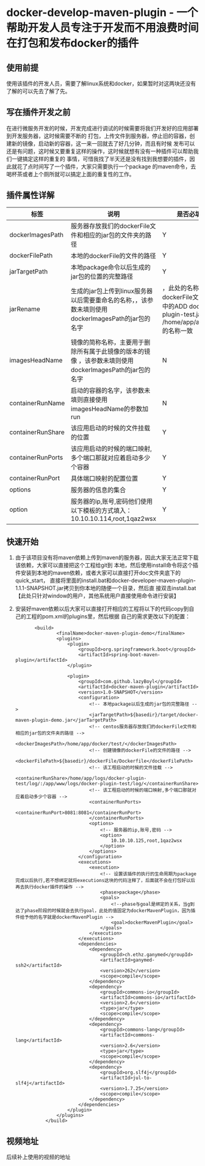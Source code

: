 # docker-develop-maven-plugin - 一个帮助开发人员专注于开发而不用浪费时间在打包和发布docker的插件
## 使用前提
使用该插件的开发人员，需要了解linux系统和docker，如果暂时对这两块还没有了解的可以先去了解了先。
## 写在插件开发之前
在进行微服务开发的时候，开发完成进行调试的时候需要将我们开发好的应用部署到开发服务器，这时候需要不断的
打包，上传文件到服务器，停止旧的容器，创建新的镜像，启动新的容器，这一来一回就去了好几分钟，而且有时候
发布可以还是有问题，这时候又要重复这样的操作，这时候就想有没有一种插件可以帮助我们一键搞定这样的重复的
事情，可惜我找了半天还是没有找到我想要的插件，因此就花了点时间写了一个插件，大家只需要执行一个package
的maven命令，去喝杯茶或者上个厕所就可以搞定上面的重复性的工作。
## 插件属性详解
标签 | 说明 | 是否必填
---- | ---- | -------
dockerImagesPath | 服务器存放我们的dockerFile文件和相应的jar包的文件夹的路径 | Y
dockerFilePath | 本地的dockerFile的文件的路径 | Y
jarTargetPath | 本地package命令以后生成的jar包的位置的完整路径 | Y
jarRename | 生成的jar包上传到linux服务器以后需要重命名的名称，，该参数未填则使用dockerImagesPath的jar包的名字|，此处的名称与dockerFile文件夹中的ADD docker-plugin-test.jar /home/app/app.jar的名称一致 | N
imagesHeadName | 镜像的简称名称，主要用于删除所有属于此镜像的版本的镜像 ，该参数未填则使用dockerImagesPath的jar包的名字| N
containerRunName | 启动的容器的名字，该参数未填则直接使用imagesHeadName的参数加run | N
containerRunShare | 该应用启动的时候的文件挂载的位置 | Y
containerRunPorts | 该应用启动的时候的端口映射,多个端口那就对应着启动多少个容器 | Y
containerRunPort | 具体端口映射的配置位置 | Y
options | 服务器的信息的集合 | Y
option | 服务器的ip,账号,密码他们使用以下模板的方式填入： 10.10.10.114,root,1qaz2wsx | Y
## 快速开始
1. 由于该项目没有将maven依赖上传到maven的服务器，因此大家无法正常下载该依赖，大家可以直接把这个工程给git到
本地，然后使用install命令将这个插件安装到本地的maven依赖，或者大家可以直接打开doc文件夹底下的quick_start，
直接将里面的install.bat和docker-developer-maven-plugin-1.1.1-SNAPSHOT.jar拷贝到你本地的随便一个目录，然后直
接双击install.bat【此处只针对window的用户，其他系统用户直接使用命令进行安装】
2. 安装好maven依赖以后大家可以直接打开相应的工程将以下的代码copy到自己的工程的pom.xml的plugins里，然后根据
自己的需求更改以下的配置：
 
              <build>
                      <finalName>docker-maven-plugin-demo</finalName>
                      <plugins>
                          <plugin>
                              <groupId>org.springframework.boot</groupId>
                              <artifactId>spring-boot-maven-plugin</artifactId>
                          </plugin>
              
                          <plugin>
                              <groupId>com.github.lazyBoyl</groupId>
                              <artifactId>docker-maven-plugin</artifactId>
                              <version>1.0-SNAPSHOT</version>
                              <configuration>
                                  <!-- 本地package以后生成的jar包的完整路径 -->
                                  <jarTargetPath>${basedir}/target/docker-maven-plugin-demo.jar</jarTargetPath>
                                  <!-- centos服务器存放我们的dockerFile文件和相应的jar包的文件夹的路径 -->
                                  <dockerImagesPath>/home/app/docker/test/</dockerImagesPath>
                                  <!-- 创建镜像的dockerFile的文件的路径 -->
                                  <dockerFilePath>${basedir}/dockerFile/Dockerfile</dockerFilePath>
                                  <!-- 该工程启动的时候的文件挂载 -->
                                  <containerRunShare>/home/app/logs/docker-plugin-test/log/:/app/www/logs/docker-plugin-test/log/</containerRunShare>
                                  <!-- 该工程启动的时候的端口映射,多个端口那就对应着启动多少个容器 -->
                                  <containerRunPorts>
                                      <containerRunPort>8081:8081</containerRunPort>
                                  </containerRunPorts>
                                  <options>
                                      <!-- 服务器的ip,账号,密码 -->
                                      <option>
                                          10.10.10.125,root,1qaz2wsx
                                      </option>
                                  </options>
                              </configuration>
                              <executions>
                                  <execution>
                                      <!-- 设置该插件的执行的生命周期为package完成以后执行,若不想绑定就将executions这块的代码注释了，后面就不会在打包好以后再去执行docker插件的操作 -->
                                      <phase>package</phase>
                                      <goals>
                                          <!--phase与goal是绑定的关系，当g到达了phase阶段的时候就会去执行goal，此处的值固定为dockerMavenPlugin，因为插件给予他的名字就是dockerMavenPlugin -->
                                          <goal>dockerMavenPlugin</goal>
                                      </goals>
                                  </execution>
                              </executions>
                              <dependencies>
                                  <dependency>
                                      <groupId>ch.ethz.ganymed</groupId>
                                      <artifactId>ganymed-ssh2</artifactId>
                                      <version>262</version>
                                      <scope>compile</scope>
                                  </dependency>
                                  <dependency>
                                      <groupId>commons-io</groupId>
                                      <artifactId>commons-io</artifactId>
                                      <version>2.6</version>
                                      <type>jar</type>
                                      <scope>compile</scope>
                                  </dependency>
                                  <dependency>
                                      <groupId>commons-lang</groupId>
                                      <artifactId>commons-lang</artifactId>
                                      <version>2.6</version>
                                      <type>jar</type>
                                      <scope>compile</scope>
                                  </dependency>
                                  <dependency>
                                      <groupId>org.slf4j</groupId>
                                      <artifactId>jul-to-slf4j</artifactId>
                                      <version>1.7.25</version>
                                      <scope>compile</scope>
                                  </dependency>
                              </dependencies>
                          </plugin>
                      </plugins>
                  </build>
                  
## 视频地址
后续补上使用的视频的地址